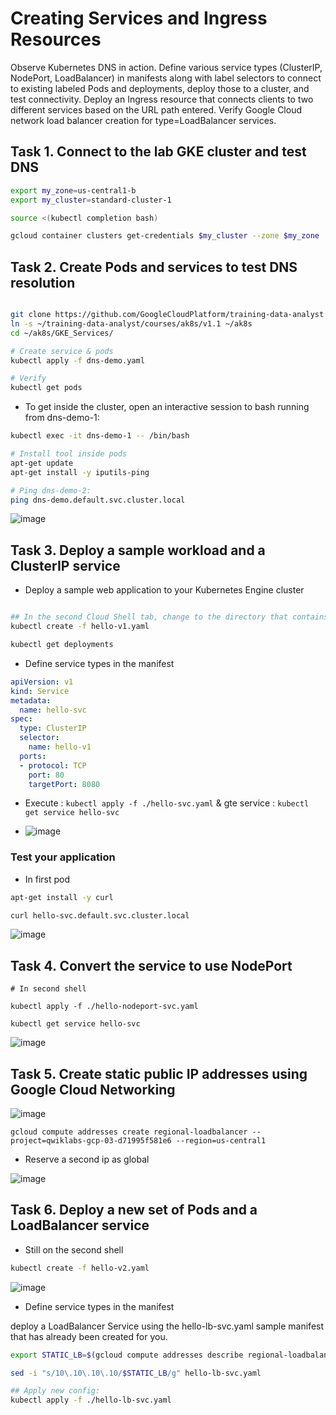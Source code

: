 # Creating Services and Ingress Resources

Observe Kubernetes DNS in action.
Define various service types (ClusterIP, NodePort, LoadBalancer) in manifests along with label selectors to connect to existing labeled Pods and deployments, deploy those to a cluster, and test connectivity.
Deploy an Ingress resource that connects clients to two different services based on the URL path entered.
Verify Google Cloud network load balancer creation for type=LoadBalancer services.


## Task 1. Connect to the lab GKE cluster and test DNS

```bash
export my_zone=us-central1-b
export my_cluster=standard-cluster-1

source <(kubectl completion bash)

gcloud container clusters get-credentials $my_cluster --zone $my_zone
```

## Task 2. Create Pods and services to test DNS resolution

```bash

git clone https://github.com/GoogleCloudPlatform/training-data-analyst
ln -s ~/training-data-analyst/courses/ak8s/v1.1 ~/ak8s
cd ~/ak8s/GKE_Services/

# Create service & pods
kubectl apply -f dns-demo.yaml

# Verify
kubectl get pods
```
- To get inside the cluster, open an interactive session to bash running from dns-demo-1:

```bash
kubectl exec -it dns-demo-1 -- /bin/bash

# Install tool inside pods
apt-get update
apt-get install -y iputils-ping

# Ping dns-demo-2:
ping dns-demo.default.svc.cluster.local
```
![image](https://github.com/Tcarters/myGCP_solutions_Chall/assets/71230412/a4ad0cd6-0a2d-44a2-9c8b-6b05067d8612)

## Task 3. Deploy a sample workload and a ClusterIP service

- Deploy a sample web application to your Kubernetes Engine cluster

```bash

## In the second Cloud Shell tab, change to the directory that contains the sample files for this lab:
kubectl create -f hello-v1.yaml

kubectl get deployments

```

- Define service types in the manifest

```yaml
apiVersion: v1
kind: Service
metadata:
  name: hello-svc
spec:
  type: ClusterIP
  selector:
    name: hello-v1
  ports:
  - protocol: TCP
    port: 80
    targetPort: 8080
```
- Execute : `kubectl apply -f ./hello-svc.yaml` & gte service : `kubectl get service hello-svc`

- ![image](https://github.com/Tcarters/myGCP_solutions_Chall/assets/71230412/083eac4e-e254-4f39-9e45-0df2568f1ee1)

### Test your application

- In first pod

```bash
apt-get install -y curl

curl hello-svc.default.svc.cluster.local
```

![image](https://github.com/Tcarters/myGCP_solutions_Chall/assets/71230412/1d96f42c-fbc3-44b7-9d81-442829819844)


## Task 4. Convert the service to use NodePort

```
# In second shell

kubectl apply -f ./hello-nodeport-svc.yaml

kubectl get service hello-svc

```

![image](https://github.com/Tcarters/myGCP_solutions_Chall/assets/71230412/fcced49e-4a62-472f-a3c7-f89f7bed2400)

## Task 5. Create static public IP addresses using Google Cloud Networking

![image](https://github.com/Tcarters/myGCP_solutions_Chall/assets/71230412/98df1e23-48ac-4262-bceb-f4ca0e3d4973)

```
gcloud compute addresses create regional-loadbalancer --project=qwiklabs-gcp-03-d71995f581e6 --region=us-central1

```
- Reserve a second ip as global

![image](https://github.com/Tcarters/myGCP_solutions_Chall/assets/71230412/804c4bdc-0489-4ca1-8ac5-69467d3393ef)

## Task 6. Deploy a new set of Pods and a LoadBalancer service

- Still on the second shell

```bash
kubectl create -f hello-v2.yaml

```
![image](https://github.com/Tcarters/myGCP_solutions_Chall/assets/71230412/38f40b10-4c3e-4a90-94f3-c046187d748f)

- Define service types in the manifest

 deploy a LoadBalancer Service using the hello-lb-svc.yaml sample manifest that has already been created for you.

```bash
export STATIC_LB=$(gcloud compute addresses describe regional-loadbalancer --region us-central1 --format json | jq -r '.address')

sed -i "s/10\.10\.10\.10/$STATIC_LB/g" hello-lb-svc.yaml

## Apply new config:
kubectl apply -f ./hello-lb-svc.yaml

```



